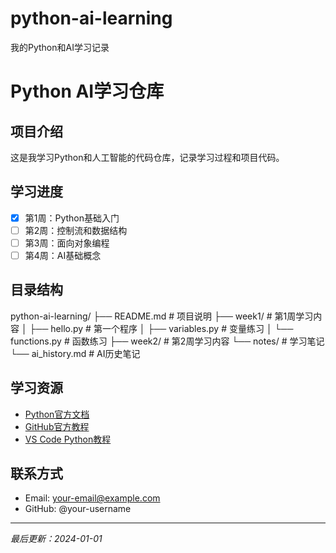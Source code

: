 # python-ai-learning
我的Python和AI学习记录

# Python AI学习仓库

## 项目介绍
这是我学习Python和人工智能的代码仓库，记录学习过程和项目代码。

## 学习进度
- [x] 第1周：Python基础入门
- [ ] 第2周：控制流和数据结构
- [ ] 第3周：面向对象编程
- [ ] 第4周：AI基础概念

## 目录结构
python-ai-learning/ ├── README.md # 项目说明 ├── week1/ # 第1周学习内容 │ ├── hello.py # 第一个程序 │ ├── variables.py # 变量练习 │ └── functions.py # 函数练习 ├── week2/ # 第2周学习内容 └── notes/ # 学习笔记 └── ai_history.md # AI历史笔记
## 学习资源
- [Python官方文档](https://docs.python.org/3/)
- [GitHub官方教程](https://docs.github.com/cn)
- [VS Code Python教程](https://code.visualstudio.com/docs/python/python-tutorial)

## 联系方式
- Email: your-email@example.com
- GitHub: @your-username

---
*最后更新：2024-01-01*

